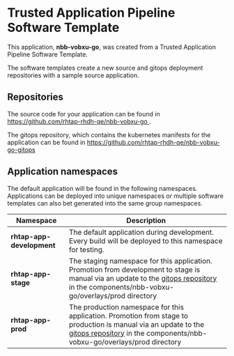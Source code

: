 # Trusted Application Pipeline Software Template

This application, **nbb-vobxu-go**, was created from a Trusted Application Pipeline Software Template.

The software templates create a new source and gitops deployment repositories with a sample source application. 

## Repositories

The source code for your application can be found in [https://github.com/rhtap-rhdh-qe/nbb-vobxu-go ](https://github.com/rhtap-rhdh-qe/nbb-vobxu-go ).
 
The gitops repository, which contains the kubernetes manifests for the application can be found in 
[https://github.com/rhtap-rhdh-qe/nbb-vobxu-go-gitops ](https://github.com/rhtap-rhdh-qe/nbb-vobxu-go-gitops ) 

## Application namespaces 

The default application will be found in the following namespaces. Applications can be deployed into unique namespaces or multiple software templates can also bet generated into the same group namespaces.  

|  Namespace   |  Description   |  
| -------- | -------- |   
| **rhtap-app-development** | The default application during development. Every build will be deployed to this namespace for testing. | 
| **rhtap-app-stage** | The staging namespace for this application. Promotion from development to stage is manual via an update to the [gitops repository](https://github.com/rhtap-rhdh-qe/nbb-vobxu-go-gitops ) in the components/nbb-vobxu-go/overlays/prod directory |  
| **rhtap-app-prod** | The production namespace for this application. Promotion from stage to production is manual via an update to the [gitops repository](https://github.com/rhtap-rhdh-qe/nbb-vobxu-go-gitops ) in the components/nbb-vobxu-go/overlays/prod directory | 
